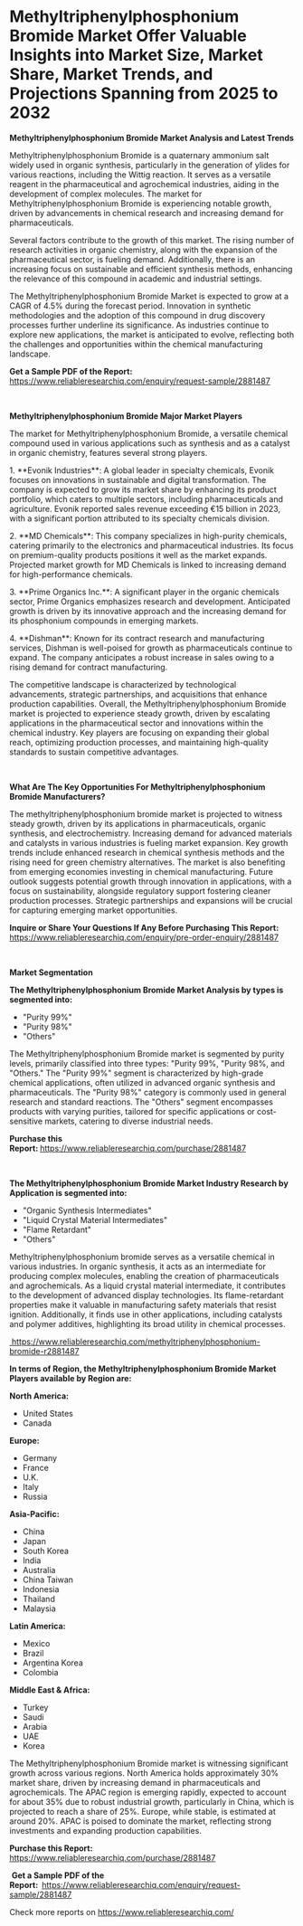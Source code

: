 <p><h1>Methyltriphenylphosphonium Bromide Market Offer Valuable Insights into Market Size, Market Share, Market Trends, and Projections Spanning from 2025 to 2032</h1></p><p><strong>Methyltriphenylphosphonium Bromide Market Analysis and Latest Trends</strong></p>
<p><p>Methyltriphenylphosphonium Bromide is a quaternary ammonium salt widely used in organic synthesis, particularly in the generation of ylides for various reactions, including the Wittig reaction. It serves as a versatile reagent in the pharmaceutical and agrochemical industries, aiding in the development of complex molecules. The market for Methyltriphenylphosphonium Bromide is experiencing notable growth, driven by advancements in chemical research and increasing demand for pharmaceuticals.</p><p>Several factors contribute to the growth of this market. The rising number of research activities in organic chemistry, along with the expansion of the pharmaceutical sector, is fueling demand. Additionally, there is an increasing focus on sustainable and efficient synthesis methods, enhancing the relevance of this compound in academic and industrial settings.</p><p>The Methyltriphenylphosphonium Bromide Market is expected to grow at a CAGR of 4.5% during the forecast period. Innovation in synthetic methodologies and the adoption of this compound in drug discovery processes further underline its significance. As industries continue to explore new applications, the market is anticipated to evolve, reflecting both the challenges and opportunities within the chemical manufacturing landscape.</p></p>
<p><strong>Get a Sample PDF of the Report:&nbsp;</strong> <a href="https://www.reliableresearchiq.com/enquiry/request-sample/2881487?utm_campaign=2456&utm_medium=2&utm_source=Github&utm_content=ia&utm_term=12032025&utm_id=methyltriphenylphosphonium-bromide">https://www.reliableresearchiq.com/enquiry/request-sample/2881487</a></p>
<p>&nbsp;</p>
<p><strong>Methyltriphenylphosphonium Bromide Major Market Players</strong></p>
<p><p>The market for Methyltriphenylphosphonium Bromide, a versatile chemical compound used in various applications such as synthesis and as a catalyst in organic chemistry, features several strong players.</p><p>1. **Evonik Industries**: A global leader in specialty chemicals, Evonik focuses on innovations in sustainable and digital transformation. The company is expected to grow its market share by enhancing its product portfolio, which caters to multiple sectors, including pharmaceuticals and agriculture. Evonik reported sales revenue exceeding €15 billion in 2023, with a significant portion attributed to its specialty chemicals division.</p><p>2. **MD Chemicals**: This company specializes in high-purity chemicals, catering primarily to the electronics and pharmaceutical industries. Its focus on premium-quality products positions it well as the market expands. Projected market growth for MD Chemicals is linked to increasing demand for high-performance chemicals.</p><p>3. **Prime Organics Inc.**: A significant player in the organic chemicals sector, Prime Organics emphasizes research and development. Anticipated growth is driven by its innovative approach and the increasing demand for its phosphonium compounds in emerging markets.</p><p>4. **Dishman**: Known for its contract research and manufacturing services, Dishman is well-poised for growth as pharmaceuticals continue to expand. The company anticipates a robust increase in sales owing to a rising demand for contract manufacturing.</p><p>The competitive landscape is characterized by technological advancements, strategic partnerships, and acquisitions that enhance production capabilities. Overall, the Methyltriphenylphosphonium Bromide market is projected to experience steady growth, driven by escalating applications in the pharmaceutical sector and innovations within the chemical industry. Key players are focusing on expanding their global reach, optimizing production processes, and maintaining high-quality standards to sustain competitive advantages.</p></p>
<p>&nbsp;</p>
<p><strong>What Are The Key Opportunities For Methyltriphenylphosphonium Bromide Manufacturers?</strong></p>
<p><p>The methyltriphenylphosphonium bromide market is projected to witness steady growth, driven by its applications in pharmaceuticals, organic synthesis, and electrochemistry. Increasing demand for advanced materials and catalysts in various industries is fueling market expansion. Key growth trends include enhanced research in chemical synthesis methods and the rising need for green chemistry alternatives. The market is also benefiting from emerging economies investing in chemical manufacturing. Future outlook suggests potential growth through innovation in applications, with a focus on sustainability, alongside regulatory support fostering cleaner production processes. Strategic partnerships and expansions will be crucial for capturing emerging market opportunities.</p></p>
<p><strong>Inquire or Share Your Questions If Any Before Purchasing This Report:</strong> <a href="https://www.reliableresearchiq.com/enquiry/pre-order-enquiry/2881487?utm_campaign=2456&utm_medium=2&utm_source=Github&utm_content=ia&utm_term=12032025&utm_id=methyltriphenylphosphonium-bromide">https://www.reliableresearchiq.com/enquiry/pre-order-enquiry/2881487</a></p>
<p>&nbsp;</p>
<p><strong>Market Segmentation</strong></p>
<p><strong>The Methyltriphenylphosphonium Bromide Market Analysis by types is segmented into:</strong></p>
<p><ul><li>"Purity 99%"</li><li>"Purity 98%"</li><li>"Others"</li></ul></p>
<p><p>The Methyltriphenylphosphonium Bromide market is segmented by purity levels, primarily classified into three types: "Purity 99%, "Purity 98%, and "Others." The "Purity 99%" segment is characterized by high-grade chemical applications, often utilized in advanced organic synthesis and pharmaceuticals. The "Purity 98%" category is commonly used in general research and standard reactions. The "Others" segment encompasses products with varying purities, tailored for specific applications or cost-sensitive markets, catering to diverse industrial needs.</p></p>
<p><strong>Purchase this Report:&nbsp;</strong><a href="https://www.reliableresearchiq.com/purchase/2881487?utm_campaign=2456&utm_medium=2&utm_source=Github&utm_content=ia&utm_term=12032025&utm_id=methyltriphenylphosphonium-bromide">https://www.reliableresearchiq.com/purchase/2881487</a></p>
<p>&nbsp;</p>
<p><strong>The Methyltriphenylphosphonium Bromide Market Industry Research by Application is segmented into:</strong></p>
<p><ul><li>"Organic Synthesis Intermediates"</li><li>"Liquid Crystal Material Intermediates"</li><li>"Flame Retardant"</li><li>"Others"</li></ul></p>
<p><p>Methyltriphenylphosphonium bromide serves as a versatile chemical in various industries. In organic synthesis, it acts as an intermediate for producing complex molecules, enabling the creation of pharmaceuticals and agrochemicals. As a liquid crystal material intermediate, it contributes to the development of advanced display technologies. Its flame-retardant properties make it valuable in manufacturing safety materials that resist ignition. Additionally, it finds use in other applications, including catalysts and polymer additives, highlighting its broad utility in chemical processes.</p></p>
<p><a href="https://www.reliableresearchiq.com/methyltriphenylphosphonium-bromide-r2881487?utm_campaign=2456&utm_medium=2&utm_source=Github&utm_content=ia&utm_term=12032025&utm_id=methyltriphenylphosphonium-bromide">&nbsp;https://www.reliableresearchiq.com/methyltriphenylphosphonium-bromide-r2881487</a></p>
<p><strong>In terms of Region, the Methyltriphenylphosphonium Bromide Market Players available by Region are:</strong></p>
<p>
    <p> <strong> North America: </strong>
        <ul>
            <li>United States</li>
            <li>Canada</li>
        </ul>
        </p> 
    <p> <strong> Europe: </strong>
        <ul>
            <li>Germany</li>
            <li>France</li>
            <li>U.K.</li>
            <li>Italy</li>
            <li>Russia</li>
        </ul>
        </p> 
    <p> <strong> Asia-Pacific: </strong>
        <ul>
            <li>China</li>
            <li>Japan</li>
            <li>South Korea</li>
            <li>India</li>
            <li>Australia</li>
            <li>China Taiwan</li>
            <li>Indonesia</li>
            <li>Thailand</li>
            <li>Malaysia</li>
        </ul>
        </p> 
    <p> <strong> Latin America: </strong>
        <ul>
            <li>Mexico</li>
            <li>Brazil</li>
            <li>Argentina Korea</li>
            <li>Colombia</li>
        </ul>
        </p> 
    <p> <strong> Middle East & Africa: </strong>
        <ul>
            <li>Turkey</li>
            <li>Saudi</li>
            <li>Arabia</li>
            <li>UAE</li>
            <li>Korea</li>
        </ul>
    </p>
    </p>
<p><p>The Methyltriphenylphosphonium Bromide market is witnessing significant growth across various regions. North America holds approximately 30% market share, driven by increasing demand in pharmaceuticals and agrochemicals. The APAC region is emerging rapidly, expected to account for about 35% due to robust industrial growth, particularly in China, which is projected to reach a share of 25%. Europe, while stable, is estimated at around 20%. APAC is poised to dominate the market, reflecting strong investments and expanding production capabilities.</p></p>
<p><strong>Purchase this Report: </strong><a href="https://www.reliableresearchiq.com/purchase/2881487?utm_campaign=2456&utm_medium=2&utm_source=Github&utm_content=ia&utm_term=12032025&utm_id=methyltriphenylphosphonium-bromide">https://www.reliableresearchiq.com/purchase/2881487</a></p>
<p>&nbsp;<strong>Get a Sample PDF of the Report:&nbsp;&nbsp;</strong><a href="https://www.reliableresearchiq.com/enquiry/request-sample/2881487?utm_campaign=2456&utm_medium=2&utm_source=Github&utm_content=ia&utm_term=12032025&utm_id=methyltriphenylphosphonium-bromide">https://www.reliableresearchiq.com/enquiry/request-sample/2881487</a></p>
<p><strong></strong></p>
<p>Check more reports on <a href="https://www.reliableresearchiq.com/?utm_campaign=2456&utm_medium=2&utm_source=Github&utm_content=ia&utm_term=12032025&utm_id=methyltriphenylphosphonium-bromide">https://www.reliableresearchiq.com/</a></p>